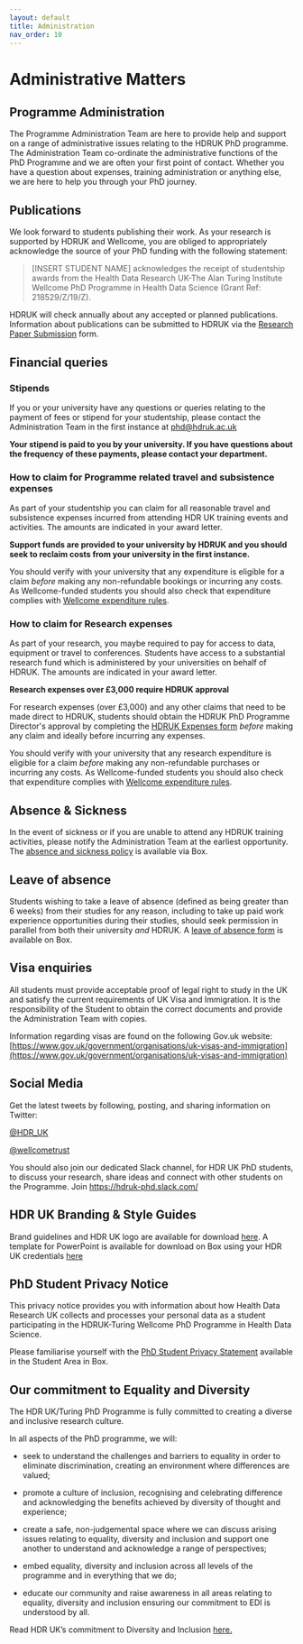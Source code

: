 ```yaml
---
layout: default
title: Administration
nav_order: 10
---
```


# Administrative Matters

## Programme Administration

The Programme Administration Team are here to provide help and support on a range of administrative issues relating to the HDRUK PhD programme. The Administration Team co-ordinate the administrative functions of the PhD Programme and we are often your first point of contact. Whether you have a question about expenses, training administration or anything else, we are here to help you through your PhD journey.

## Publications

We look forward to students publishing their work. As your research is supported by HDRUK and Wellcome, you are obliged to appropriately acknowledge the source of your PhD funding with the following statement:

>[INSERT STUDENT NAME] acknowledges the receipt of studentship awards from the Health Data Research UK-The Alan Turing Institute Wellcome PhD Programme in Health Data Science (Grant Ref: 218529/Z/19/Z).

HDRUK will check annually about any accepted or planned publications. Information about publications can be submitted to HDRUK via the [Research Paper Submission](https://hdruk.box.com/s/es1ovvkdojwlgi1jeorn8u5kdf1c68iq) form. 

## Financial queries

### Stipends

If you or your university have any questions or queries relating to the payment of fees or stipend for your studentship, please contact the Administration Team in the first instance at [phd@hdruk.ac.uk](phd@hdruk.ac.uk)

**Your stipend is paid to you by your university. If you have questions about the frequency of these payments, please contact your department.**

### How to claim for Programme related travel and subsistence expenses

As part of your studentship you can claim for all reasonable travel and subsistence expenses incurred from attending HDR UK training events and activities. The amounts are indicated in your award letter.

**Support funds are provided to your university by HDRUK and you should seek to reclaim costs from your university in the first instance.**

You should verify with your university that any expenditure is eligible for a claim *before* making any non-refundable bookings or incurring any costs. As Wellcome-funded students you should also check that expenditure complies with [Wellcome expenditure rules](https://wellcome.org/grant-funding/guidance/costs-grantholders-can-claim).

### How to claim for Research expenses

As part of your research, you maybe required to pay for access to data, equipment or travel to conferences. Students have access to a substantial research fund which is administered by your universities on behalf of HDRUK. The amounts are indicated in your award letter.

**Research expenses over £3,000 require HDRUK approval**

For research expenses (over £3,000) and any other claims that need to be made direct to HDRUK, students should obtain the HDRUK PhD Programme Director's approval by completing the [HDRUK Expenses form](https://hdruk.box.com/s/0t8q29manclim0p4887k9m1d4rk1v71u) *before* making any claim and ideally before incurring any expenses.

You should verify with your university that any research expenditure is eligible for a claim *before* making any non-refundable purchases or incurring any costs. As Wellcome-funded students you should also check that expenditure complies with [Wellcome expenditure rules](https://wellcome.org/grant-funding/guidance/costs-grantholders-can-claim).

## Absence & Sickness

In the event of sickness or if you are unable to attend any HDRUK training activities, please notify the Administration Team at the earliest opportunity. The [absence and sickness policy](https://hdruk.box.com/s/z2lguooxhftktjy314fmu5ppv2if7ske) is available via Box.

## Leave of absence

Students wishing to take a leave of absence (defined as being greater than 6 weeks) from their studies for any reason, including to take up paid work experience opportunities during their studies, should seek permission in parallel from both their university *and* HDRUK. A [leave of absence form](https://hdruk.box.com/s/yvlbp5308v1474xc0vkxtfj4ba84qofw) is available on Box.

## Visa enquiries

All students must provide acceptable proof of legal right to study in the UK and satisfy the current requirements of UK Visa and Immigration. It is the responsibility of the Student to obtain the correct documents and provide the Administration Team with copies. 

Information regarding visas are found on the following Gov.uk website: [https://www.gov.uk/government/organisations/uk-visas-and-immigration](https://www.gov.uk/government/organisations/uk-visas-and-immigration)

## Social Media

Get the latest tweets by following, posting, and sharing information on Twitter:

[@HDR_UK](https://twitter.com/HDR_UK)

[@wellcometrust](https://twitter.com/wellcometrust)

You should also join our dedicated Slack channel, for HDR UK PhD students, to discuss your research, share ideas and connect with other students on the Programme.  Join https://hdruk-phd.slack.com/

## HDR UK Branding & Style Guides

Brand guidelines and HDR UK logo are available for download [here](https://www.hdruk.ac.uk/wp-content/uploads/2019/10/HDRUK-Brand-Guidelines.pdf). A template for PowerPoint is available for download on Box using your HDR UK credentials [here](https://hdruk.box.com/s/w303mz0jtnn8i4md7qzgo6y78nahiegb)

## PhD Student Privacy Notice

This privacy notice provides you with information about how Health Data Research UK collects and processes your personal data as a student participating in the HDRUK-Turing Wellcome PhD Programme in Health Data Science.

Please familiarise yourself with the [PhD Student Privacy Statement](https://hdruk.box.com/s/005wn1196tapwttai85wcmj29v3zkvqm) available in the Student Area in Box.

## Our commitment to Equality and Diversity

The HDR UK/Turing PhD Programme is fully committed to creating a diverse and inclusive research culture. 

In all aspects of the PhD programme, we will: 

- seek to understand the challenges and barriers to equality in order to eliminate discrimination, creating an environment where differences are valued;

- promote a culture of inclusion, recognising and celebrating difference and acknowledging the benefits achieved by diversity of thought and experience;

- create a safe, non-judgemental space where we can discuss arising issues relating to equality, diversity and inclusion and support one another to understand and acknowledge a range of perspectives;

- embed equality, diversity and inclusion across all levels of the programme and in everything that we do;

- educate our community and raise awareness in all areas relating to equality, diversity and inclusion ensuring our commitment to EDI is understood by all.

Read HDR UK’s commitment to Diversity and Inclusion [here.](https://www.hdruk.ac.uk/wp-content/uploads/2020/06/200612_DiversityInclusion-policy_FINAL-DRAFT.pdf)





